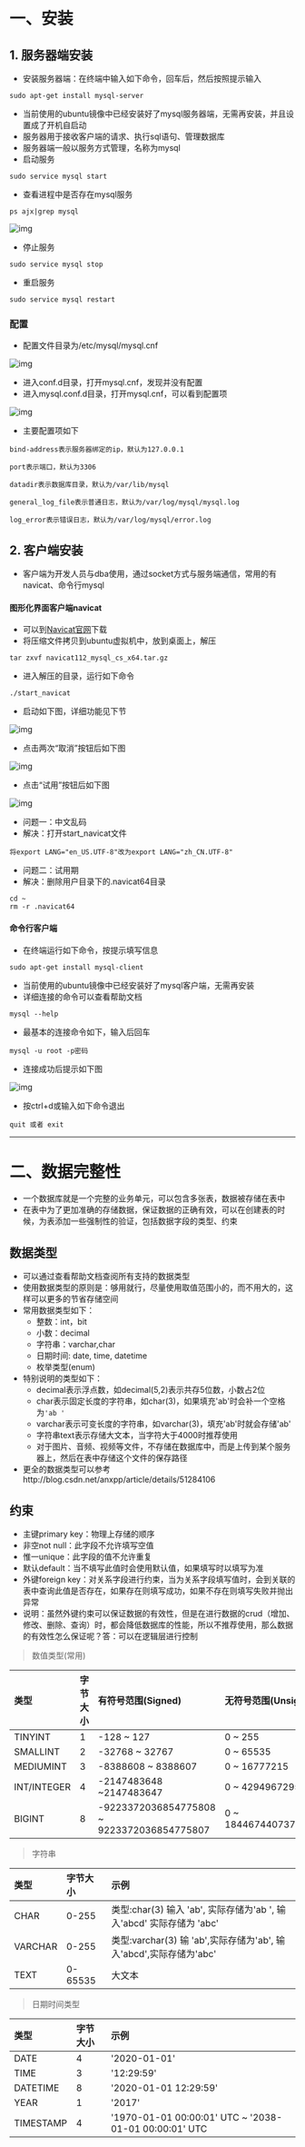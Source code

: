# 一、安装

## 1. 服务器端安装

- 安装服务器端：在终端中输入如下命令，回车后，然后按照提示输入

```
sudo apt-get install mysql-server
```

- 当前使用的ubuntu镜像中已经安装好了mysql服务器端，无需再安装，并且设置成了开机自启动
- 服务器用于接收客户端的请求、执行sql语句、管理数据库
- 服务器端一般以服务方式管理，名称为mysql
- 启动服务

```
sudo service mysql start
```

- 查看进程中是否存在mysql服务

```
ps ajx|grep mysql
```

![img](assets/2-1.png)

- 停止服务

```
sudo service mysql stop
```

- 重启服务

```
sudo service mysql restart
```

### 配置

- 配置文件目录为/etc/mysql/mysql.cnf

![img](assets/2-2-1.png)

- 进入conf.d目录，打开mysql.cnf，发现并没有配置
- 进入mysql.conf.d目录，打开mysql.cnf，可以看到配置项

![img](assets/2-2-2.png)

- 主要配置项如下

```
bind-address表示服务器绑定的ip，默认为127.0.0.1

port表示端口，默认为3306

datadir表示数据库目录，默认为/var/lib/mysql

general_log_file表示普通日志，默认为/var/log/mysql/mysql.log

log_error表示错误日志，默认为/var/log/mysql/error.log
```

## 2. 客户端安装

- 客户端为开发人员与dba使用，通过socket方式与服务端通信，常用的有navicat、命令行mysql

#### 图形化界面客户端navicat

- 可以到[Navicat官网](https://www.navicat.com.cn/)下载
- 将压缩文件拷贝到ubuntu虚拟机中，放到桌面上，解压

```
tar zxvf navicat112_mysql_cs_x64.tar.gz
```

- 进入解压的目录，运行如下命令

```
./start_navicat
```

- 启动如下图，详细功能见下节

![img](assets/2-3-1.png)

- 点击两次“取消”按钮后如下图

![img](assets/2-3-2.png)

- 点击“试用”按钮后如下图

![img](assets/2-3-3.png)

- 问题一：中文乱码
- 解决：打开start_navicat文件

```
将export LANG="en_US.UTF-8"改为export LANG="zh_CN.UTF-8"
```

- 问题二：试用期
- 解决：删除用户目录下的.navicat64目录

```
cd ~
rm -r .navicat64
```

#### 命令行客户端

- 在终端运行如下命令，按提示填写信息

```
sudo apt-get install mysql-client
```

- 当前使用的ubuntu镜像中已经安装好了mysql客户端，无需再安装
- 详细连接的命令可以查看帮助文档

```
mysql --help
```

- 最基本的连接命令如下，输入后回车

```
mysql -u root -p密码
```

- 连接成功后提示如下图

![img](assets/2-3-4.png)

- 按ctrl+d或输入如下命令退出

```
quit 或者 exit
```

------



# 二、数据完整性

- 一个数据库就是一个完整的业务单元，可以包含多张表，数据被存储在表中
- 在表中为了更加准确的存储数据，保证数据的正确有效，可以在创建表的时候，为表添加一些强制性的验证，包括数据字段的类型、约束

## 数据类型

- 可以通过查看帮助文档查阅所有支持的数据类型
- 使用数据类型的原则是：够用就行，尽量使用取值范围小的，而不用大的，这样可以更多的节省存储空间
- 常用数据类型如下：
  - 整数：int，bit
  - 小数：decimal
  - 字符串：varchar,char
  - 日期时间: date, time, datetime
  - 枚举类型(enum)
- 特别说明的类型如下：
  - decimal表示浮点数，如decimal(5,2)表示共存5位数，小数占2位
  - char表示固定长度的字符串，如char(3)，如果填充'ab'时会补一个空格为`'ab '`
  - varchar表示可变长度的字符串，如varchar(3)，填充'ab'时就会存储'ab'
  - 字符串text表示存储大文本，当字符大于4000时推荐使用
  - 对于图片、音频、视频等文件，不存储在数据库中，而是上传到某个服务器上，然后在表中存储这个文件的保存路径
- 更全的数据类型可以参考http://blog.csdn.net/anxpp/article/details/51284106

## 约束

- 主键primary key：物理上存储的顺序
- 非空not null：此字段不允许填写空值
- 惟一unique：此字段的值不允许重复
- 默认default：当不填写此值时会使用默认值，如果填写时以填写为准
- 外键foreign key：对关系字段进行约束，当为关系字段填写值时，会到关联的表中查询此值是否存在，如果存在则填写成功，如果不存在则填写失败并抛出异常
- 说明：虽然外键约束可以保证数据的有效性，但是在进行数据的crud（增加、修改、删除、查询）时，都会降低数据库的性能，所以不推荐使用，那么数据的有效性怎么保证呢？答：可以在逻辑层进行控制

> 数值类型(常用)

| 类型        | 字节大小 | 有符号范围(Signed)                         | 无符号范围(Unsigned)     |
| :---------- | :------- | :----------------------------------------- | :----------------------- |
| TINYINT     | 1        | -128 ~ 127                                 | 0 ~ 255                  |
| SMALLINT    | 2        | -32768 ~ 32767                             | 0 ~ 65535                |
| MEDIUMINT   | 3        | -8388608 ~ 8388607                         | 0 ~ 16777215             |
| INT/INTEGER | 4        | -2147483648 ~2147483647                    | 0 ~ 4294967295           |
| BIGINT      | 8        | -9223372036854775808 ~ 9223372036854775807 | 0 ~ 18446744073709551615 |

> 字符串

| 类型    | 字节大小 | 示例                                                         |
| :------ | :------- | :----------------------------------------------------------- |
| CHAR    | 0-255    | 类型:char(3) 输入 'ab', 实际存储为'ab ', 输入'abcd' 实际存储为 'abc' |
| VARCHAR | 0-255    | 类型:varchar(3) 输 'ab',实际存储为'ab', 输入'abcd',实际存储为'abc' |
| TEXT    | 0-65535  | 大文本                                                       |

> 日期时间类型

| 类型      | 字节大小 | 示例                                                  |
| :-------- | :------- | :---------------------------------------------------- |
| DATE      | 4        | '2020-01-01'                                          |
| TIME      | 3        | '12:29:59'                                            |
| DATETIME  | 8        | '2020-01-01 12:29:59'                                 |
| YEAR      | 1        | '2017'                                                |
| TIMESTAMP | 4        | '1970-01-01 00:00:01' UTC ~ '2038-01-01 00:00:01' UTC |